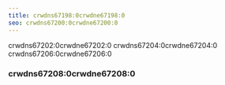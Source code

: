 ```yaml
---
title: crwdns67198:0crwdne67198:0
seo: crwdns67200:0crwdne67200:0
---
```


crwdns67202:0crwdne67202:0 crwdns67204:0crwdne67204:0 crwdns67206:0crwdne67206:0

### crwdns67208:0crwdne67208:0
